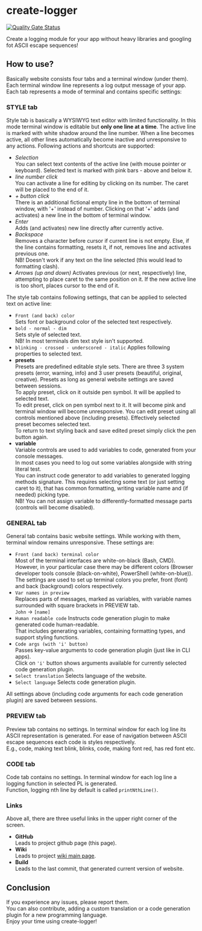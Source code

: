 # create-logger
[![Quality Gate Status](https://sonarcloud.io/api/project_badges/measure?project=MilesArtemius_create-logger&metric=alert_status)](https://sonarcloud.io/dashboard?id=MilesArtemius_create-logger)  
  
Create a logging module for your app without heavy libraries and googling fot ASCII escape sequences!

## How to use?
Basically website consists four tabs and a terminal window (under them).  
Each terminal window line represents a log output message of your app.  
Each tab represents a mode of terminal and contains specific settings:

### STYLE tab
Style tab is basically a WYSIWYG text editor with limited functionality.
In this mode terminal window is editable but **only one line at a time**.
The active line is marked with white shadow around the line number.
When a line becomes active, all other lines automatically become inactive and unresponsive to any actions.
Following actions and shortcuts are supported:
* _Selection_  
  You can select text contents of the active line (with mouse pointer or keyboard).
  Selected text is marked with pink bars - above and below it.
* _line number click_  
  You can activate a line for editing by clicking on its number. The caret will be placed to the end of it.
* _+ button click_  
  There is an additional fictional empty line in the bottom of terminal window, with '+' instead of number.
  Clicking on that '+' adds (and activates) a new line in the bottom of terminal window.
* _Enter_  
  Adds (and activates) new line directly after currently active.
* _Backspace_  
  Removes a character before cursor if current line is not empty.
  Else, if the line contains formatting, resets it, if not, removes line and activates previous one.  
  NB! Doesn't work if any text on the line selected (this would lead to formatting clash).
* _Arrows (up and down)_
  Activates previous (or next, respectively) line, attempting to place caret to the same position on it.
  If the new active line is too short, places cursor to the end of it.

The style tab contains following settings, that can be applied to selected text on active line:
* `Front (and back) color`  
  Sets font or background color of the selected text respectively.
* `bold - normal - dim`  
  Sets style of selected text.  
  NB! In most terminals dim text style isn't supported.
* `blinking - crossed - underscored - italic`
  Applies following properties to selected text.
* **presets**  
  Presets are predefined editable style sets.
  There are three 3 system presets (error, warning, info) and 3 user presets (beautiful, original, creative).
  Presets as long as general website settings are saved between sessions.  
  To apply preset, click on it outside pen symbol. It will be applied to selected text.  
  To edit preset, click on pen symbol next to it. It will become pink and terminal window will become unresponsive.
  You can edit preset using all controls mentioned above (including presets).
  Effectively selected preset becomes selected text.  
  To return to text styling back and save edited preset simply click the pen button again.
* **variable**  
  Variable controls are used to add variables to code, generated from your console messages.  
  In most cases you need to log out some variables alongside with string literal test.  
  You can instruct code generator to add variables to generated logging methods signature.
  This requires selecting some text (or just setting caret to it), that has common formatting,
  writing variable name and (if needed) picking type.  
  NB! You can not assign variable to differently-formatted message parts (controls will become disabled).

### GENERAL tab
General tab contains basic website settings. While working with them, terminal window remains unresponsive.
These settings are:
* `Front (and back) terminal color`  
  Most of the terminal interfaces are white-on-black (Bash, CMD). However, in your particular case there may be different colors
  (Browser developer tools console (black-on-white), PowerShell (white-on-blue)).  
  The settings are used to set up terminal colors you prefer, front (font) and back (background) colors respectively.
* `Var names in preview`  
  Replaces parts of messages, marked as variables, with variable names surrounded with square brackets in PREVIEW tab.  
  `John` -> `[name]`
* `Human readable code`
  Instructs code generation plugin to make generated code human-readable.  
  That includes generating variables, containing formatting types, and support styling functions.
* `Code args (with 'i' button)`  
  Passes key-value arguments to code generation plugin (just like in CLI apps).  
  Click on `'i'` button shows arguments available for currently selected code generation plugin.
* `Select translation`
  Selects language of the website.
* `Select language`
  Selects code generation plugin.

All settings above (including code arguments for each code generation plugin) are saved between sessions.

### PREVIEW tab
Preview tab contains no settings. In terminal window for each log line its ASCII representation is generated.
For ease of navigation between ASCII escape sequences each code is styles respectively.  
E.g., code, making text blink, blinks, code, making font red, has red font etc.

### CODE tab
Code tab contains no settings. In terminal window for each log line a logging function in selected PL is generated.  
Function, logging nth line by default is called `printNthLine()`.

### Links
Above all, there are three useful links in the upper right corner of the screen.
* **GitHub**  
  Leads to project github page (this page).
* **Wiki**  
  Leads to project [wiki main page](https://github.com/pseusys/create-logger/wiki).
* **Build**  
  Leads to the last commit, that generated current version of website.

## Conclusion
If you experience any issues, please report them.  
You can also contribute, adding a custom translation or a code generation plugin for a new programming language.  
Enjoy your time using create-logger!
